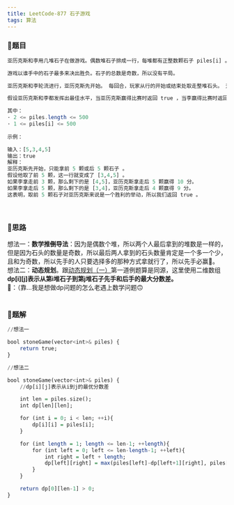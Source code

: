 ```yaml
---
title: LeetCode-877 石子游戏
tags: 算法
---
```


### **📝题目**
```haskell
亚历克斯和李用几堆石子在做游戏。偶数堆石子排成一行，每堆都有正整数颗石子 piles[i] 。

游戏以谁手中的石子最多来决出胜负。石子的总数是奇数，所以没有平局。

亚历克斯和李轮流进行，亚历克斯先开始。 每回合，玩家从行的开始或结束处取走整堆石头。 这种情况一直持续到没有更多的石子堆为止，此时手中石子最多的玩家获胜。

假设亚历克斯和李都发挥出最佳水平，当亚历克斯赢得比赛时返回 true ，当李赢得比赛时返回 false 。

其中：
· 2 <= piles.length <= 500
· 1 <= piles[i] <= 500
 
示例：

输入：[5,3,4,5]
输出：true
解释：
亚历克斯先开始，只能拿前 5 颗或后 5 颗石子 。
假设他取了前 5 颗，这一行就变成了 [3,4,5] 。
如果李拿走前 3 颗，那么剩下的是 [4,5]，亚历克斯拿走后 5 颗赢得 10 分。
如果李拿走后 5 颗，那么剩下的是 [3,4]，亚历克斯拿走后 4 颗赢得 9 分。
这表明，取前 5 颗石子对亚历克斯来说是一个胜利的举动，所以我们返回 true 。
```
<br/>

### **📝思路**
想法一：**数学推~~倒~~导法**：因为是偶数个堆，所以两个人最后拿到的堆数是一样的，但是因为石头的数量是奇数，所以最后两人拿到的石头数量肯定是一个多一个少，且和为奇数，所以先手的人只要选择多的那种方式拿就行了，所以先手必赢💪。<br/>
想法二：**动态规划**。跟[动态规划（一）](https://whitebeerhouse.github.io/2020/04/07/%E5%8A%A8%E6%80%81%E8%A7%84%E5%88%92%EF%BC%88%E4%B8%80%EF%BC%89/#%F0%9F%93%9D%E7%AE%97%E6%B3%95%E4%BB%8B%E7%BB%8D)第一道例题算是同源，这里使用二维数组**dp[i][j]表示从第i堆石子到第j堆石子先手和后手的最大分数差。**<br/>
🐣：（靠...我是想做dp问题的怎么老遇上数学问题🙃
<br/><br/>

### **📝题解**
```haskell
//想法一

bool stoneGame(vector<int>& piles) {
    return true;
}
```
```haskell
//想法二

bool stoneGame(vector<int>& piles) {
    //dp[i][j]表示从i到j的最优分数差

    int len = piles.size();
    int dp[len][len];

    for (int i = 0; i < len; ++i){
        dp[i][i] = piles[i];
    }

    for (int length = 1; length <= len-1; ++length){
        for (int left = 0; left <= len-length-1; ++left){
            int right = left + length;
            dp[left][right] = max(piles[left]-dp[left+1][right], piles[right]-dp[left][right-1]);
        }
    }

    return dp[0][len-1] > 0;
}
```